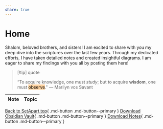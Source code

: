 ```yaml
---
share: true
---
```


# Home

Shalom, beloved brothers, and sisters! I am excited to share with you my deep dive into the scriptures over the last few years. Through my dedicated efforts, I have taken detailed notes and created insightful diagrams. I am eager to share my findings with you all by posting them here!


> [!tip] quote
> 
>“To acquire knowledge, one must *study*; but to acquire **wisdom**, one must <mark style="background: #FFB86CA6;">observe</mark>." ― Marilyn vos Savant

| Note | Topic |
| ---- | ----- |


[Back to SetApart.top](https://setapart.top){ .md-button .md-button--primary }
[Download Obsidian Vault](https://drive.google.com/file/d/1XzPgEpilzApTyID6AvGtuEteEceCk68s/view?usp=sharing){ .md-button .md-button--primary }
[Download Notes](index.md#){ .md-button .md-button--primary }